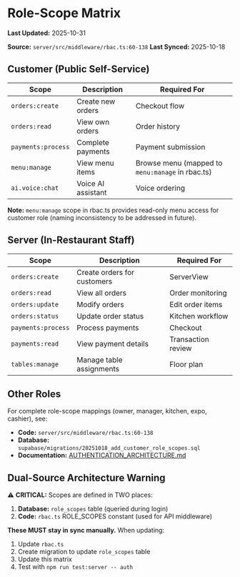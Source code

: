 # Role-Scope Matrix

**Last Updated:** 2025-10-31

**Source:** `server/src/middleware/rbac.ts:60-138`
**Last Synced:** 2025-10-18

## Customer (Public Self-Service)

| Scope | Description | Required For |
| --- | --- | --- |
| `orders:create` | Create new orders | Checkout flow |
| `orders:read` | View own orders | Order history |
| `payments:process` | Complete payments | Payment submission |
| `menu:manage` | View menu items | Browse menu (mapped to `menu:manage` in rbac.ts) |
| `ai.voice:chat` | Voice AI assistant | Voice ordering |

**Note:** `menu:manage` scope in rbac.ts provides read-only menu access for customer role (naming inconsistency to be addressed in future).

## Server (In-Restaurant Staff)

| Scope | Description | Required For |
| --- | --- | --- |
| `orders:create` | Create orders for customers | ServerView |
| `orders:read` | View all orders | Order monitoring |
| `orders:update` | Modify orders | Edit order items |
| `orders:status` | Update order status | Kitchen workflow |
| `payments:process` | Process payments | Checkout |
| `payments:read` | View payment details | Transaction review |
| `tables:manage` | Manage table assignments | Floor plan |

## Other Roles

For complete role-scope mappings (owner, manager, kitchen, expo, cashier), see:
- **Code:** `server/src/middleware/rbac.ts:60-138`
- **Database:** `supabase/migrations/20251018_add_customer_role_scopes.sql`
- **Documentation:** [AUTHENTICATION_ARCHITECTURE.md](../AUTHENTICATION_ARCHITECTURE.md)

## Dual-Source Architecture Warning

⚠️ **CRITICAL:** Scopes are defined in TWO places:
1. **Database:** `role_scopes` table (queried during login)
2. **Code:** `rbac.ts` ROLE_SCOPES constant (used for API middleware)

**These MUST stay in sync manually.** When updating:
1. Update `rbac.ts`
2. Create migration to update `role_scopes` table
3. Update this matrix
4. Test with `npm run test:server -- auth`

